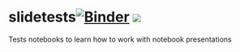 # slidetests[![Binder](https://mybinder.org/badge_logo.svg)](https://mybinder.org/v2/gh/ImagingLectures/slidetests/master) ![](https://github.com/ImagingLectures/slidetests/workflows/build_notebooks/badge.svg)

Tests notebooks to learn how to work with notebook presentations
